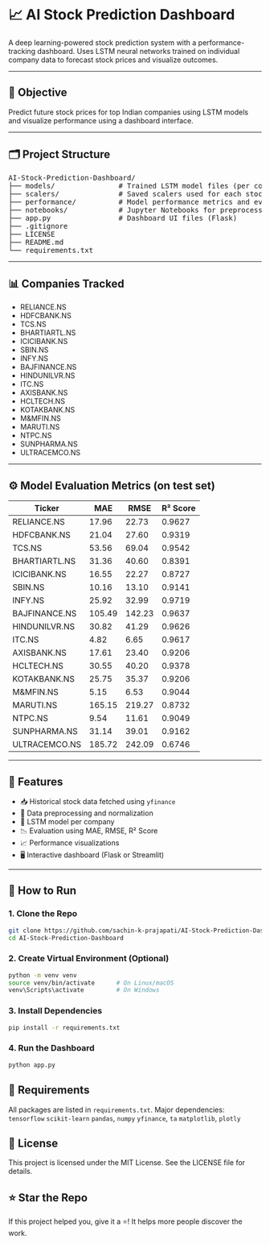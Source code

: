 # 📈 AI Stock Prediction Dashboard

A deep learning-powered stock prediction system with a performance-tracking dashboard. Uses LSTM neural networks trained on individual company data to forecast stock prices and visualize outcomes.

---

## 🧠 Objective

Predict future stock prices for top Indian companies using LSTM models and visualize performance using a dashboard interface.

---

## 🗂️ Project Structure
<pre>
AI-Stock-Prediction-Dashboard/
├── models/               # Trained LSTM model files (per company)
├── scalers/              # Saved scalers used for each stock
├── performance/          # Model performance metrics and evaluation charts
├── notebooks/            # Jupyter Notebooks for preprocessing, training, and evaluation
├── app.py                # Dashboard UI files (Flask)
├── .gitignore
├── LICENSE
├── README.md
└── requirements.txt
</pre>


---

## 📊 Companies Tracked

- RELIANCE.NS
- HDFCBANK.NS
- TCS.NS
- BHARTIARTL.NS
- ICICIBANK.NS
- SBIN.NS
- INFY.NS
- BAJFINANCE.NS
- HINDUNILVR.NS
- ITC.NS
- AXISBANK.NS
- HCLTECH.NS
- KOTAKBANK.NS
- M&MFIN.NS
- MARUTI.NS
- NTPC.NS
- SUNPHARMA.NS
- ULTRACEMCO.NS

---

## ⚙️ Model Evaluation Metrics (on test set)

| Ticker         | MAE   | RMSE  | R² Score |
|----------------|-------|-------|----------|
| RELIANCE.NS    | 17.96 | 22.73 | 0.9627   |
| HDFCBANK.NS    | 21.04 | 27.60 | 0.9319   |
| TCS.NS         | 53.56 | 69.04 | 0.9542   |
| BHARTIARTL.NS  | 31.36 | 40.60 | 0.8391   |
| ICICIBANK.NS   | 16.55 | 22.27 | 0.8727   |
| SBIN.NS        | 10.16 | 13.10 | 0.9141   |
| INFY.NS        | 25.92 | 32.99 | 0.9719   |
| BAJFINANCE.NS  | 105.49| 142.23| 0.9637   |
| HINDUNILVR.NS  | 30.82 | 41.29 | 0.9626   |
| ITC.NS         | 4.82  | 6.65  | 0.9617   |
| AXISBANK.NS    | 17.61 | 23.40 | 0.9206   |
| HCLTECH.NS     | 30.55 | 40.20 | 0.9378   |
| KOTAKBANK.NS   | 25.75 | 35.37 | 0.9206   |
| M&MFIN.NS      | 5.15  | 6.53  | 0.9044   |
| MARUTI.NS      | 165.15| 219.27| 0.8732   |
| NTPC.NS        | 9.54  | 11.61 | 0.9049   |
| SUNPHARMA.NS   | 31.14 | 39.01 | 0.9162   |
| ULTRACEMCO.NS  | 185.72| 242.09| 0.6746   |

---

## 🚀 Features

- 📥 Historical stock data fetched using `yfinance`
- 🧼 Data preprocessing and normalization
- 🧠 LSTM model per company
- 📉 Evaluation using MAE, RMSE, R² Score
- 📈 Performance visualizations
- 🖥️ Interactive dashboard (Flask or Streamlit)

---

## 🧪 How to Run

### 1. Clone the Repo

```bash
git clone https://github.com/sachin-k-prajapati/AI-Stock-Prediction-Dashboard.git
cd AI-Stock-Prediction-Dashboard
```
### 2. Create Virtual Environment (Optional)

```bash
python -m venv venv
source venv/bin/activate      # On Linux/macOS
venv\Scripts\activate         # On Windows
```
### 3. Install Dependencies

```bash
pip install -r requirements.txt
```

### 4. Run the Dashboard
```bash
python app.py
```

## 📁 Requirements
All packages are listed in ```requirements.txt```. Major dependencies:
```tensorflow```
```scikit-learn```
```pandas```, ```numpy```
```yfinance```, ```ta```
```matplotlib```, ```plotly```

## 📄 License
This project is licensed under the MIT License.
See the LICENSE file for details.

## ⭐ Star the Repo
If this project helped you, give it a ⭐!
It helps more people discover the work.
